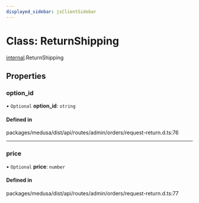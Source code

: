 ```yaml
---
displayed_sidebar: jsClientSidebar
---
```


# Class: ReturnShipping

[internal](../modules/internal.md).ReturnShipping

## Properties

### option\_id

• `Optional` **option\_id**: `string`

#### Defined in

packages/medusa/dist/api/routes/admin/orders/request-return.d.ts:76

___

### price

• `Optional` **price**: `number`

#### Defined in

packages/medusa/dist/api/routes/admin/orders/request-return.d.ts:77
